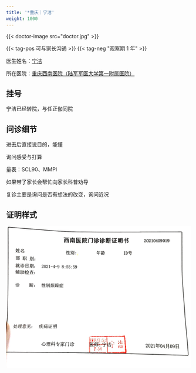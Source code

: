 ```yaml
---
title: '*重庆｜宁洁'
weight: 1000
---
```


{{< doctor-image src="doctor.jpg" >}}

{{< tag-pos 可与家长沟通 >}} {{< tag-neg "观察期 1 年" >}}

医生姓名：[宁洁](https://www.haodf.com/doctor/1129160221.html)

所在医院：[重庆西南医院（陆军军医大学第一附属医院）](https://amap.com/place/B00170914B)

## 挂号

宁洁已经转院，与任正伽同院

## 问诊细节

进去后直接说目的，能懂

询问感受与打算

量表：SCL90、MMPI

如果带了家长会帮忙向家长科普劝导

复诊主要是询问是否有想法的改变，询问近况

## 证明样式

![证明](proof.jpg)
